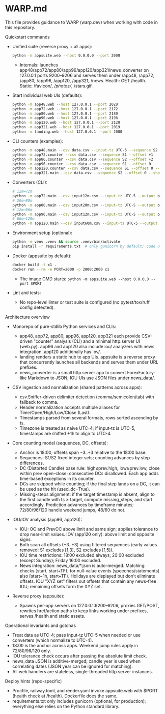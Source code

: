 # WARP.md

This file provides guidance to WARP (warp.dev) when working with code in this repository.

Quickstart commands

- Unified suite (reverse proxy + all apps):
  ```bash path=null start=null
  python -m appsuite.web --host 0.0.0.0 --port 2000
  ```
  - Internals: launches app48/app72/app80/app96/app120/app321/news_converter on 127.0.0.1 ports 9200–9206 and serves them under /app48, /app72, /app80, /app96, /app120, /app321, /news. Health: GET /health. Static: /favicon/*, /photos/*, /stars.gif.

- Start individual web UIs (defaults):
  ```bash path=null start=null
  python -m app48.web --host 127.0.0.1 --port 2020
  python -m app72.web --host 127.0.0.1 --port 2172
  python -m app80.web --host 127.0.0.1 --port 2180
  python -m app96.web --host 127.0.0.1 --port 2196
  python -m app120.web --host 127.0.0.1 --port 2120
  python -m app321.web --host 127.0.0.1 --port 2019
  python -m landing.web --host 127.0.0.1 --port 2000
  ```

- CLI counters (examples):
  ```bash path=null start=null
  python -m app48.main --csv data.csv --input-tz UTC-5 --sequence S2 --offset 0 --show-dc
  python -m app72.counter --csv data.csv --sequence S1 --offset +1
  python -m app80.counter --csv data.csv --sequence S2 --offset +2
  python -m app96.counter --csv data.csv --sequence S1 --offset 0
  python -m app120.counter --csv data.csv --sequence S1 --offset 0 --predict-next
  python -m app321.main --csv data.csv --sequence S2 --offset 0 --show-dc
  ```

- Converters (CLI):
  ```bash path=null start=null
  # 12m→72m
  python -m app72.main --csv input12m.csv --input-tz UTC-5 --output out72m.csv
  # 20m→80m
  python -m app80.main --csv input20m.csv --input-tz UTC-5 --output out80m.csv
  # 12m→96m
  python -m app96.main --csv input12m.csv --input-tz UTC-5 --output out96m.csv
  # 60m→120m
  python -m app120.main --csv input60m.csv --input-tz UTC-5 --output out120m.csv
  ```

- Environment setup (optional):
  ```bash path=null start=null
  python -m venv .venv && source .venv/bin/activate
  pip install -r requirements.txt  # only gunicorn by default; code uses stdlib
  ```

- Docker (appsuite by default):
  ```bash path=null start=null
  docker build -t x1 .
  docker run --rm -e PORT=2000 -p 2000:2000 x1
  ```
  - The image CMD starts: `python -m appsuite.web --host 0.0.0.0 --port $PORT`

- Lint and tests:
  - No repo-level linter or test suite is configured (no pytest/tox/ruff config detected).

Architecture overview

- Monorepo of pure-stdlib Python services and CLIs:
  - app48, app72, app80, app96, app120, app321 each provide CSV-driven "counter" analysis (CLI) and a minimal http.server UI (web.py). app96 and app120 also include iou/ analyzers with news integration. app120 additionally has iov/.
  - landing renders a static hub to app UIs. appsuite is a reverse proxy that concurrently launches all backends and serves them under URL prefixes.
  - news_converter is a small http.server app to convert ForexFactory-like Markdown to JSON; IOU UIs use JSON files under news_data/.

- CSV ingestion and normalization (shared patterns across apps):
  - csv.Sniffer-driven delimiter detection (comma/semicolon/tab) with fallback to comma.
  - Header normalization accepts multiple aliases for Time/Open/High/Low/Close (Last).
  - Timestamps parsed from several formats, rows sorted ascending by ts.
  - Timezone is treated as naive UTC-4; if input-tz is UTC-5, timestamps are shifted +1h to align to UTC-4.

- Core counting model (sequences, DC, offsets):
  - Anchor is 18:00; offsets span −3..+3 relative to the 18:00 base.
  - Sequences: S1/S2 fixed integer sets; counting advances by step differences.
  - DC (Distorted Candle) base rule: high≤prev.high, low≥prev.low, close within prev open–close; consecutive DCs disallowed. Each app adds time-based exceptions in its counter.
  - DCs are skipped while counting; if the final step lands on a DC, it can be used as the hit (used_dc=True).
  - Missing-steps alignment: if the target timestamp is absent, align to the first candle with ts ≥ target, compute missing_steps, and start accordingly. Prediction advances by timeframe minutes; 72/80/96/120 handle weekend jumps, 48/60 do not.

- IOU/IOV analysis (app96, app120):
  - IOU: OC and PrevOC above limit and same sign; applies tolerance to drop near-limit values. IOV (app120 only): above limit and opposite signs.
  - Both scan all offsets (−3..+3) using filtered sequences (early values removed: S1 excludes [1,3], S2 excludes [1,5]).
  - IOU time restrictions: 18:00 excluded always; 20:00 excluded (except Sunday); Friday 16:00 excluded.
  - News integration: news_data/*.json is auto-merged. Matching checks [start, start+TF); for null-value events (speeches/statements) also [start−1h, start+TF). Holidays are displayed but don't eliminate offsets. IOU "XYZ set" filters out offsets that contain any news-free IOU; remaining offsets form the XYZ set.

- Reverse proxy (appsuite):
  - Spawns per-app servers on 127.0.0.1:9200–9206, proxies GET/POST, rewrites href/action paths to keep links working under prefixes, serves /health and static assets.

Operational invariants and gotchas

- Treat data as UTC-4; pass input-tz UTC-5 when needed or use converters (which normalize to UTC-4).
- 18:00 is the anchor across apps. Weekend jump rules apply in 72/80/96/120 only.
- IOU tolerance check occurs after passing the absolute limit check.
- news_data JSON is additive-merged; candle year is used when correlating dates (JSON year can be ignored for matching).
- All web handlers are stateless, single-threaded http.server instances.

Deploy hints (repo-specific)

- Procfile, railway.toml, and render.yaml invoke appsuite.web with $PORT (health check at /health). Dockerfile does the same.
- requirements.txt only includes gunicorn (optional, for production); everything else relies on the Python standard library.
